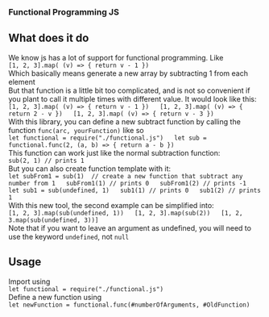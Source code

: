 ### Functional Programming JS

## What does it do
We know js has a lot of support for functional programming. 
Like  
`[1, 2, 3].map( (v) => { return v - 1 })`  
Which basically means generate a new array by subtracting 1 from each element  
But that function is a little bit too complicated, and is not so convenient 
if you plant to call it multiple times with different value. 
It would look like this:  
`[1, 2, 3].map( (v) => { return v - 1 })  
[1, 2, 3].map( (v) => { return 2 - v })  
[1, 2, 3].map( (v) => { return v - 3 })`  
With this library, you can define a new subtract function
by calling the function `func(arc, yourFunction)` like so  
`let functional = require("./functional.js")  
let sub = functional.func(2, (a, b) => { return a - b })`  
This function can work just like the normal subtraction function:  
`sub(2, 1) // prints 1`  
But you can also create function template with it:  
`let subFrom1 = sub(1) 
// create a new function that subtract any number from 1  
subFrom1(1) // prints 0  
subFrom1(2) // prints -1  
let sub1 = sub(undefined, 1)  
sub1(1) // prints 0  
sub1(2) // prints 1`  
With this new tool, the second example can be simplified into:  
`[1, 2, 3].map(sub(undefined, 1))  
[1, 2, 3].map(sub(2))  
[1, 2, 3.map(sub(undefined, 3))]`  
Note that if you want to leave an argument as undefined, 
you will need to use the keyword `undefined`, not `null`

## Usage
Import using  
`let functional = require("./functional.js")`  
Define a new function using  
`let newFunction = functional.func(#numberOfArguments, #OldFunction)`
